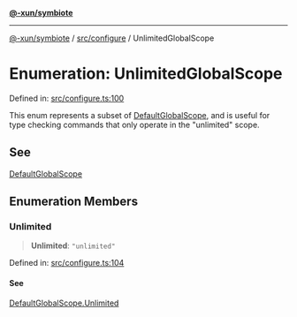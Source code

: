 [**@-xun/symbiote**](../../../README.md)

***

[@-xun/symbiote](../../../README.md) / [src/configure](../README.md) / UnlimitedGlobalScope

# Enumeration: UnlimitedGlobalScope

Defined in: [src/configure.ts:100](https://github.com/Xunnamius/symbiote/blob/130931259fdc2fa9b7d2a06a4f7ac8fdd407e67a/src/configure.ts#L100)

This enum represents a subset of [DefaultGlobalScope](DefaultGlobalScope.md), and is useful for type
checking commands that only operate in the "unlimited" scope.

## See

[DefaultGlobalScope](DefaultGlobalScope.md)

## Enumeration Members

### Unlimited

> **Unlimited**: `"unlimited"`

Defined in: [src/configure.ts:104](https://github.com/Xunnamius/symbiote/blob/130931259fdc2fa9b7d2a06a4f7ac8fdd407e67a/src/configure.ts#L104)

#### See

[DefaultGlobalScope.Unlimited](DefaultGlobalScope.md#unlimited)
